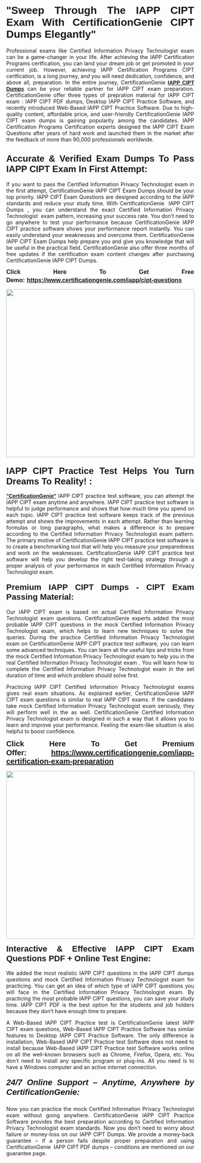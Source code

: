 

<h1 style="text-align: justify;"><span style="font-family:Tahoma,Geneva,sans-serif;"><strong>"Sweep Through The IAPP CIPT Exam With CertificationGenie CIPT Dumps Elegantly"</strong></span></h1>

<p style="text-align: justify;">Professional exams like Certified Information Privacy Technologist exam can be a game-changer in your life. After achieving the IAPP Certification Programs certfication, you can land your dream job or get promoted in your current job. However, achieving IAPP Certification Programs CIPT certfication, is a long journey, and you will need dedication, confidence, and above all, preparation. In the entire journey, CertificationGenie <span style="font-family:Tahoma,Geneva,sans-serif;"><strong><a href="https://www.certificationgenie.com/iapp/cipt-questions">IAPP CIPT Dumps</a></strong></span> can be your reliable partner for IAPP CIPT exam preparation. CertificationGenie offer three types of prepration material for IAPP CIPT exam : IAPP CIPT PDF dumps, Desktop IAPP CIPT Practice Software, and recently introduced Web-Based IAPP CIPT Practice Software. Due to high-quality content, affordable price, and user-friendly CertificationGenie IAPP CIPT exam dumps is gaining popularity among the candidates. IAPP Certification Programs Certification experts designed the IAPP CIPT Exam Questions after years of hard work and launched them in the market after the feedback of more than 90,000 professionals worldwide. </p>

<h2 style="text-align: justify;"><span style="font-family:Tahoma,Geneva,sans-serif;"><strong><span style="font-size:24px;">Accurate & Verified Exam Dumps To Pass IAPP CIPT Exam In First Attempt:</span></strong></span></h2>

<p style="text-align: justify;">If you want to pass the Certified Information Privacy Technologist exam in the first attempt, CertificationGenie IAPP CIPT Exam Dumps should be your top priority. IAPP CIPT Exam Questions are designed according to the IAPP standards and reduce your study time. With CertificationGenie  IAPP CIPT Dumps , you can understand the exact Certified Information Privacy Technologist  exam pattern, increasing your success rate. You don’t need to go anywhere to test your performance because CertificationGenie IAPP CIPT practice software shows your performance report instantly. You can easily understand your weaknesses and overcome them. CertificationGenie IAPP CIPT Exam Dumps help prepare you and give you knowledge that will be useful in the practical field. CertificationGenie also offer three months of free updates if the certification exam content changes after purchasing CertificationGenie IAPP CIPT Dumps.</p>

<p style="text-align: justify;"><span style="font-size:16px;"><span style="font-family:Tahoma,Geneva,sans-serif;"><strong>Click Here To Get Free Demo:</strong></span></span><span style="font-size:20px;"><span style="font-family:Tahoma,Geneva,sans-serif;"><strong> </strong></span></span><span style="font-size:16px;"><span style="font-family:Tahoma,Geneva,sans-serif;"><strong><a href="https://www.certificationgenie.com/iapp/cipt-questions">https://www.certificationgenie.com/iapp/cipt-questions</a></strong></span></span></p>

<p style="text-align: justify;"><a href="https://www.certificationgenie.com/iapp/cipt-questions"><img alt="" src="https://lh3.googleusercontent.com/pw/ACtC-3doDiK9SBBk_UUqL334qseWDG_7JxQKLxHAGtTDipddtog-z9sewKtP3Tk9FwJ0gNHeZL-V2e-wWmrx9eptY3qsjJVeeDHyQ49zt8PKVbyyxKZUZKZ5pdO7XyZJXuUkyF5LfCWL-4CYe1RXSTYxofc8=w1169-h657-no?authuser=0" style="width: 100%; height: 450px;" /></a></p>

<h3 style="text-align: justify;"><span style="font-family:Tahoma,Geneva,sans-serif;"><strong><span style="font-size:24px;">IAPP CIPT Practice Test Helps You Turn Dreams To Reality! :</span></strong></span></h3>

<p style="text-align: justify;"><a href="https://www.certificationgenie.com/"><span style="font-family:Tahoma,Geneva,sans-serif;"><strong>"CertificationGenie"</strong></span></a> IAPP CIPT practice test software, you can attempt the IAPP CIPT exam anytime and anywhere. IAPP CIPT practice test software is helpful to judge performance and shows that how much time you spend on each topic. IAPP CIPT practice test software keeps track of the previous attempt and shows the improvements in each attempt. Rather than learning formulas or long paragraphs, what makes a difference is to prepare according to the Certified Information Privacy Technologist exam pattern. The primary motive of CertificationGenie IAPP CIPT practice test software is to create a benchmarking tool that will help you measure your preparedness and work on the weaknesses. CertificationGenie IAPP CIPT practice test software will help you develop the right test-taking strategy through a proper analysis of your performance in each Certified Information Privacy Technologist exam. </p>

<h4 style="text-align: justify;"><span style="font-size:22px;"><span style="font-family:Tahoma,Geneva,sans-serif;"><strong>Premium IAPP CIPT Dumps - CIPT Exam Passing Material:</strong></span></span></h4>

<p style="text-align: justify;">Our IAPP CIPT exam is based on actual Certified Information Privacy Technologist exam questions. CertificationGenie experts added the most probable IAPP CIPT questions in the mock Certified Information Privacy Technologist exam, which helps to learn new techniques to solve the queries. During the practice Certified Information Privacy Technologist exam on CertificationGenie IAPP CIPT practice test software, you can learn some advanced techniques. You can learn all the useful tips and tricks from the mock Certified Information Privacy Technologist exam to help you in the real Certified Information Privacy Technologist exam . You will learn how to complete the Certified Information Privacy Technologist exam in the set duration of time and which problem should solve first. </p>

<p style="text-align: justify;">Practicing IAPP CIPT Certified Information Privacy Technologist exams gives real exam situations. As explained earlier, CertificationGenie IAPP CIPT exam questions is similar to real IAPP CIPT exams. If the candidates take mock Certified Information Privacy Technologist exam seriously, they will perform well in the as well. CertificationGenie Certified Information Privacy Technologist exam is designed in such a way that it allows you to learn and improve your performance. Feeling the exam-like situation is also helpful to boost confidence.</p>

<p style="text-align: justify;"><strong><span style="font-size:20px;"><span style="font-family:Tahoma,Geneva,sans-serif;">Click Here To Get Premium Offer:</span> <span style="font-family:Tahoma,Geneva,sans-serif;"><a href="https://www.certificationgenie.com/iapp-certification-exam-preparation">https://www.certificationgenie.com/iapp-certification-exam-preparation</a></span></span></strong></p>

<p style="text-align: justify;"><a href="https://www.certificationgenie.com/iapp/cipt-questions"><img alt="" src="https://lh3.googleusercontent.com/pw/ACtC-3cZqdDxTJx_5ZCEhhAHXbNBvJ04vc7KUmxf8GDtJTvJ7xJyqw25cBMtqs6Fpw9jpxQeVcnFkF0MeaEp-CbFBkMiza-pKS581jOmJ0YmLw8yI0m2Dd1IRQWe8k1g53utssITZPMGVwen879nqYE17F56=w1168-h657-no?authuser=0" style="width: 100%; height: 450px;" /></a></p>

<p style="text-align: justify;"><span style="font-size:22px;"><span style="font-family:Tahoma,Geneva,sans-serif;"><strong>Interactive & Effective IAPP CIPT Exam Questions PDF + Online Test Engine:</strong></span></span><br />
<br />
We added the most realistic IAPP CIPT questions in the IAPP CIPT dumps questions and mock Certified Information Privacy Technologist exam for practicing. You can get an idea of which type of IAPP CIPT questions you will face in the Certified Information Privacy Technologist exam. By practicing the most probable IAPP CIPT questions, you can save your study time. IAPP CIPT PDF is the best option for the students and job holders because they don’t have enough time to prepare. </p>

<p style="text-align: justify;">A Web-Based IAPP CIPT Practice test is CertificationGenie latest IAPP CIPT exam questions, Web-Based IAPP CIPT Practice Software has similar features to Desktop IAPP CIPT Practice Software. The only difference is installation, Web-Based IAPP CIPT Practice test Software does not need to install because Web-Based IAPP CIPT Practice test Software works online on all the well-known browsers such as Chrome, Firefox, Opera, etc. You don’t need to install any specific program or plug-ins. All you need is to have a Windows computer and an active internet connection. </p>

<h5 style="text-align: justify;"><span style="font-family:Tahoma,Geneva,sans-serif;"><span style="font-size:22px;"><strong>24/7 Online Support – Anytime, Anywhere by CertificationGenie:</strong></span></span></h5>

<p style="text-align: justify;">Now you can practice the mock Certified Information Privacy Technologist exam without going anywhere. CertificationGenie IAPP CIPT Practice Software provides the best preparation according to Certified Information Privacy Technologist exam standards. Now you don’t need to worry about failure or money-loss on our IAPP CIPT Dumps. We provide a money-back guarantee – if a person fails despite proper preparation and using CertificationGenie  IAPP CIPT PDF dumps – conditions are mentioned on our guarantee page.</p>
